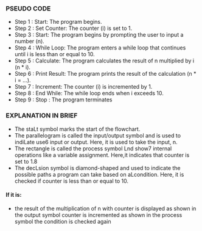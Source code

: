 ### PSEUDO CODE 
- Step 1 : Start: The program begins.
- Step 2 : Set Counter: The counter (i) is set to 1.
- Step 3 : Start: The program begins by prompting the user to input a number (n).
- Step 4 : While Loop: The program enters a while loop that continues until i is less than or equal to 10.
- Step 5 : Calculate: The program calculates the result of n multiplied by i (n * i).
- Step 6 : Print Result: The program prints the result of the calculation (n * i = …).
- Step 7 : Increment: The counter (i) is incremented by 1.
- Step 8 : End While: The while loop ends when i exceeds 10.
- Step 9 : Stop : The program terminates


### EXPLANATION IN BRIEF
- The staLt symbol marks the start of the flowchart. 
- The parallelogram is called the input/output symbol and is used to indiLate use6 input or output. Here, it is used to take the input, n. 
- The rectangle is called the process symbol Lnd show7 internal operations like a variable assignment. Here,it indicates that counter is set to 1.8
- The decLsion symbol is diamond-shaped and used to indicate the possible paths a program can take based on aLcondition. Here, it is checked if counter is less than or equal to 10. 

#### If it is:

- the result of the multiplication of n with counter is displayed as shown in the output symbol counter is incremented as shown in the process symbol the condition is checked again